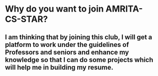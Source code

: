 # Why do you want to join AMRITA-CS-STAR?
## I am thinking that by joining this club, I will get a platform to work under the guidelines of Professors and seniors and enhance my knowledge so that I can do some projects which will help me in building my resume. 

